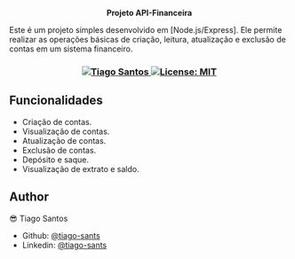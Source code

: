 
<p align="center">
<strong> Projeto API-Financeira</strong>


Este é um projeto simples desenvolvido em [Node.js/Express]. Ele permite realizar as operações básicas de criação, leitura, atualização e exclusão de contas em um sistema financeiro.


<h3 align="center">
   <a href="https://www.linkedin.com/in/tiago-sants/">
    <img alt="Tiago Santos" src="https://img.shields.io/badge/-Tiago Santos-000?style=flat&logo=Linkedin&logoColor=FF941A" />
  </a>
  <a href="#" target="_blank">
    <img alt="License: MIT" src="https://img.shields.io/badge/License-MIT-FF941A.svg" />
  </a>
</h3>

## Funcionalidades

- Criação de contas.
- Visualização de contas.
- Atualização de contas.
- Exclusão de contas.
- Depósito e saque.
- Visualização de extrato e saldo.



## Author

😎 Tiago Santos

- Github: [@tiago-sants](https://github.com/tiago-sants)
- Linkedin: [@tiago-sants](https://linkedin.com/in/tiago-sants)
